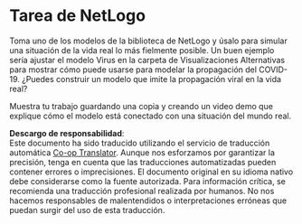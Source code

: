 <!--
CO_OP_TRANSLATOR_METADATA:
{
  "original_hash": "cf654ca60c7f86c8dad28596fb42994b",
  "translation_date": "2025-08-24T09:20:48+00:00",
  "source_file": "lessons/6-Other/23-MultiagentSystems/assignment.md",
  "language_code": "es"
}
-->
# Tarea de NetLogo

Toma uno de los modelos de la biblioteca de NetLogo y úsalo para simular una situación de la vida real lo más fielmente posible. Un buen ejemplo sería ajustar el modelo Virus en la carpeta de Visualizaciones Alternativas para mostrar cómo puede usarse para modelar la propagación del COVID-19. ¿Puedes construir un modelo que imite la propagación viral en la vida real?

Muestra tu trabajo guardando una copia y creando un video demo que explique cómo el modelo está conectado con una situación del mundo real.

**Descargo de responsabilidad**:  
Este documento ha sido traducido utilizando el servicio de traducción automática [Co-op Translator](https://github.com/Azure/co-op-translator). Aunque nos esforzamos por garantizar la precisión, tenga en cuenta que las traducciones automatizadas pueden contener errores o imprecisiones. El documento original en su idioma nativo debe considerarse como la fuente autorizada. Para información crítica, se recomienda una traducción profesional realizada por humanos. No nos hacemos responsables de malentendidos o interpretaciones erróneas que puedan surgir del uso de esta traducción.